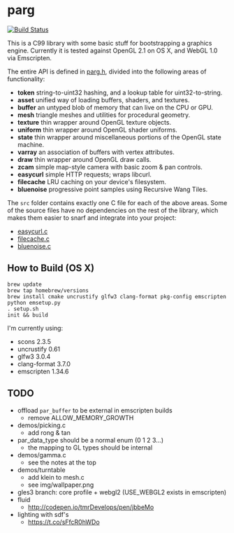 # parg

[![Build Status](https://travis-ci.org/prideout/parg.svg?branch=master)](https://travis-ci.org/prideout/parg)

This is a C99 library with some basic stuff for bootstrapping a graphics engine.  Currently it is tested against OpenGL 2.1 on OS X, and WebGL 1.0 via Emscripten.

The entire API is defined in [parg.h](https://github.com/prideout/parg/blob/master/include/par.h), divided into the following areas of functionality:

- **token** string-to-uint32 hashing, and a lookup table for uint32-to-string.
- **asset** unified way of loading buffers, shaders, and textures.
- **buffer** an untyped blob of memory that can live on the CPU or GPU.
- **mesh** triangle meshes and utilities for procedural geometry.
- **texture** thin wrapper around OpenGL texture objects.
- **uniform** thin wrapper around OpenGL shader uniforms.
- **state** thin wrapper around miscellaneous portions of the OpenGL state machine.
- **varray** an association of buffers with vertex attributes.
- **draw** thin wrapper around OpenGL draw calls.
- **zcam** simple map-style camera with basic zoom & pan controls.
- **easycurl** simple HTTP requests; wraps libcurl.
- **filecache** LRU caching on your device's filesystem.
- **bluenoise** progressive point samples using Recursive Wang Tiles.

The `src` folder contains exactly one C file for each of the above areas.  Some of the source files have no dependencies on the rest of the library, which makes them easier to snarf and integrate into your project:

- [easycurl.c](https://github.com/prideout/parg/blob/master/src/easycurl.c)
- [filecache.c](https://github.com/prideout/parg/blob/master/src/filecache.c)
- [bluenoise.c](https://github.com/prideout/parg/blob/master/src/bluenoise.c)

## How to Build (OS X)

```
brew update
brew tap homebrew/versions
brew install cmake uncrustify glfw3 clang-format pkg-config emscripten
python emsetup.py
. setup.sh
init && build
```

I'm currently using:
- scons 2.3.5
- uncrustify 0.61
- glfw3 3.0.4
- clang-format 3.7.0
- emscripten 1.34.6

## TODO

- offload `par_buffer` to be external in emscripten builds
    - remove ALLOW_MEMORY_GROWTH
- demos/picking.c
    - add rong & tan
- par_data_type should be a normal enum (0 1 2 3...)
    - the mapping to GL types should be internal
- demos/gamma.c
    - see the notes at the top
- demos/turntable
    - add klein to mesh.c
    - see img/wallpaper.png
- gles3 branch: core profile + webgl2 (USE_WEBGL2 exists in emscripten)
- fluid
    - http://codepen.io/tmrDevelops/pen/jbbeMo
- lighting with sdf's
    - https://t.co/sFfcR0hWDo
